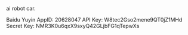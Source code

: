 ai robot car.

Baidu Yuyin
AppID: 20628047
API Key: W8tec2Gso2mene9QT0jZ1MHd
Secret Key: NMR3K0u6qxX9sxyQ42GLjbFG1qTepwXs




